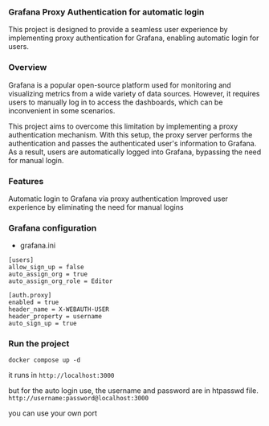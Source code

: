 ### Grafana Proxy Authentication for automatic login
This project is designed to provide a seamless user experience by implementing proxy authentication for Grafana, enabling automatic login for users.

### Overview
Grafana is a popular open-source platform used for monitoring and visualizing metrics from a wide variety of data sources. However, it requires users to manually log in to access the dashboards, which can be inconvenient in some scenarios.

This project aims to overcome this limitation by implementing a proxy authentication mechanism. With this setup, the proxy server performs the authentication and passes the authenticated user's information to Grafana. As a result, users are automatically logged into Grafana, bypassing the need for manual login.

### Features
Automatic login to Grafana via proxy authentication
Improved user experience by eliminating the need for manual logins

### Grafana configuration
* grafana.ini
```
[users]
allow_sign_up = false
auto_assign_org = true
auto_assign_org_role = Editor

[auth.proxy]
enabled = true
header_name = X-WEBAUTH-USER
header_property = username
auto_sign_up = true
```

### Run the project

```
docker compose up -d 
```
it runs in 
`http://localhost:3000`

but for the auto login use, the username and password are in htpasswd file. 
`http://username:password@localhost:3000`

you can use your own port 
